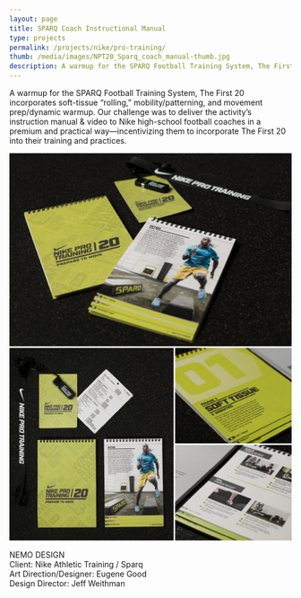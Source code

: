```yaml
---
layout: page
title: SPARQ Coach Instructional Manual
type: projects
permalink: /projects/nike/pro-training/
thumb: /media/images/NPT20_Sparq_coach_manual-thumb.jpg
description: A warmup for the SPARQ Football Training System, The First 20 incorporates soft-tissue “rolling,” mobility/patterning, and movement prep/dynamic warmup. Our challenge was to deliver the activity’s instruction manual & video to Nike high-school football coaches in a premium and practical way—incentivizing them to incorporate The First 20 into their training and practices.
---
```


A warmup for the SPARQ Football Training System, The First 20 incorporates soft-tissue “rolling,” mobility/patterning, and movement prep/dynamic warmup. Our challenge was to deliver the activity’s instruction manual & video to Nike high-school football coaches in a premium and practical way—incentivizing them to incorporate The First 20 into their training and practices.

![](/media/images/NPT20_Sparq_Detail_01.jpg)
![](/media/images/NPT20_Sparq_Detail_02.jpg)

NEMO DESIGN<br/>
Client: Nike Athletic Training / Sparq<br/>
Art Direction/Designer: Eugene Good<br/>
Design Director: Jeff Weithman
